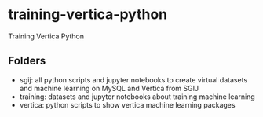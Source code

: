 # training-vertica-python
Training Vertica Python

## Folders

* sgij: all python scripts and jupyter notebooks to create virtual datasets and machine learning on MySQL and Vertica from SGIJ
* training: datasets and jupyter notebooks about training machine learning 
* vertica: python scripts to show vertica machine learning packages
